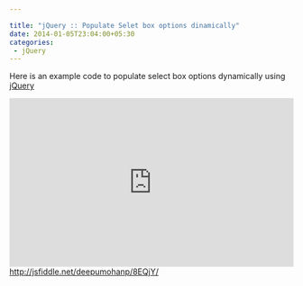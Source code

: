 ```yaml
---

title: "jQuery :: Populate Selet box options dinamically"
date: 2014-01-05T23:04:00+05:30
categories:
 - jQuery
---
```



 
Here is an example code to populate select box options dynamically using <a href="http://jquery.com/">jQuery</a>
 <iframe width="100%" height="300" src="http://jsfiddle.net/deepumohanp/8EQjY/1/embedded/" allowfullscreen="allowfullscreen" frameborder="0"></iframe> 
<a href="http://jsfiddle.net/deepumohanp/8EQjY/">http://jsfiddle.net/deepumohanp/8EQjY/</a>
 
